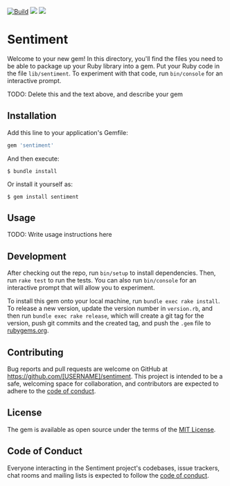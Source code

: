 [![Build](https://github.com/AKGRif/sentiment/actions/workflows/ci.yml/badge.svg?branch=master)](https://github.com/AKGRif/sentiment/actions/workflows/ci.yml)
<a href="https://codeclimate.com/github/AKGRif/sentiment/maintainability"><img src="https://api.codeclimate.com/v1/badges/1b6e3e773b5f04bc7231/maintainability" /></a>
<a href="https://codeclimate.com/github/AKGRif/sentiment/test_coverage"><img src="https://api.codeclimate.com/v1/badges/1b6e3e773b5f04bc7231/test_coverage" /></a>
# Sentiment

Welcome to your new gem! In this directory, you'll find the files you need to be able to package up your Ruby library into a gem. Put your Ruby code in the file `lib/sentiment`. To experiment with that code, run `bin/console` for an interactive prompt.

TODO: Delete this and the text above, and describe your gem

## Installation

Add this line to your application's Gemfile:

```ruby
gem 'sentiment'
```

And then execute:

    $ bundle install

Or install it yourself as:

    $ gem install sentiment

## Usage

TODO: Write usage instructions here

## Development

After checking out the repo, run `bin/setup` to install dependencies. Then, run `rake test` to run the tests. You can also run `bin/console` for an interactive prompt that will allow you to experiment.

To install this gem onto your local machine, run `bundle exec rake install`. To release a new version, update the version number in `version.rb`, and then run `bundle exec rake release`, which will create a git tag for the version, push git commits and the created tag, and push the `.gem` file to [rubygems.org](https://rubygems.org).

## Contributing

Bug reports and pull requests are welcome on GitHub at https://github.com/[USERNAME]/sentiment. This project is intended to be a safe, welcoming space for collaboration, and contributors are expected to adhere to the [code of conduct](https://github.com/[USERNAME]/sentiment/blob/master/CODE_OF_CONDUCT.md).

## License

The gem is available as open source under the terms of the [MIT License](https://opensource.org/licenses/MIT).

## Code of Conduct

Everyone interacting in the Sentiment project's codebases, issue trackers, chat rooms and mailing lists is expected to follow the [code of conduct](https://github.com/[USERNAME]/sentiment/blob/master/CODE_OF_CONDUCT.md).
